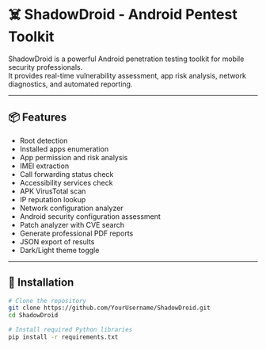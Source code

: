 # ☠️ ShadowDroid - Android Pentest Toolkit

ShadowDroid is a powerful Android penetration testing toolkit for mobile security professionals.  
It provides real-time vulnerability assessment, app risk analysis, network diagnostics, and automated reporting.

---

## 📦 Features
- Root detection
- Installed apps enumeration
- App permission and risk analysis
- IMEI extraction
- Call forwarding status check
- Accessibility services check
- APK VirusTotal scan
- IP reputation lookup
- Network configuration analyzer
- Android security configuration assessment
- Patch analyzer with CVE search
- Generate professional PDF reports
- JSON export of results
- Dark/Light theme toggle

---

## 🚀 Installation

```bash
# Clone the repository
git clone https://github.com/YourUsername/ShadowDroid.git
cd ShadowDroid

# Install required Python libraries
pip install -r requirements.txt


